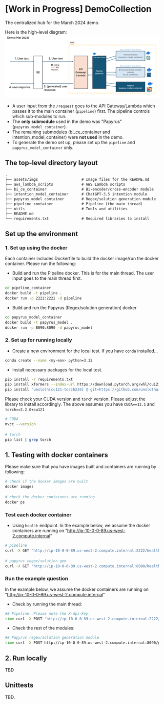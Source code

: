 # [Work in Progress] DemoCollection

The centralized hub for the March 2024 demo.

Here is the high-level diagram:
![demo_flow](assets/imgs/demo_flow.png)

- A user input from the `/request` goes to the API Gateway/Lambda which passes it to the main container (`pipeline`) first. The pipeline controls which sub-modules to run.
- The **only submodule** used in the demo was "Papyrus" (`papyrus_model_container`).
- The remaining submodules (bi_ce_container and intention_model_container) were **not used** in the demo.
- To generate the demo set up, please set up the `pipeline` and `papyrus_model_container` only.

## The top-level directory layout

    .
    ├── assets/imgs                    # Image files for the README.md
    ├── aws_lambda_scripts             # AWS Lambda scripts
    ├── bi_ce_container                # Bi-encoder/cross-encoder module
    ├── intention_model_container      # ChatGPT-3.5 intention module
    ├── papyrus_model_container        # Regex/solution generation module
    ├── pipeline_container             # Pipeline (the main thread)
    ├── utils                          # Tools and utilities
    ├── README.md
    └── requirements.txt               # Required libraries to install

## Set up the environment

### 1. Set up using the docker

Each container includes Dockerfile to build the docker image/run the docker container.
Please run the following:

- Build and run the Pipeline docker. This is for the main thread. The user input goes to the main thread first.

```bash
cd pipeline_container
docker build -t pipeline .
docker run -p 2222:2222 -d pipeline
```

- Build and run the Papyrus (Regex/solution generation) docker

```bash
cd papyrus_model_container
docker build -t papyrus_model .
docker run -p 8090:8090 -d papyrus_model
```

### 2. Set up for running locally

- Create a new environment for the local test. If you have `conda` installed...

```bash
conda create --name <my-env> python=3.12
```

- Install necessary packages for the local test.

```bash
pip install -r requirements.txt
pip install xformers --index-url https://download.pytorch.org/whl/cu121
pip install "unsloth[cu121-torch220] @ git+https://github.com/unslothai/unsloth.git"
```

Please check your CUDA version and `torch` version. Please adjust the library to install accordingly.
The above assumes you have `CUDA==12.1` and `torch==2.2.0+cu121`

```bash
# CUDA
nvcc --version

# torch
pip list | grep torch
```

## 1. Testing with docker containers

Please make sure that you have images built and containers are running by following:

```bash
# check if the docker images are built
docker images

# check the docker containers are running
docker ps
```

### Test each docker container

- Using `health` endpoint. In the example below, we assume the docker
  containers are running on "http://ip-10-0-0-89.us-west-2.compute.internal"

```bash
# pipeline
curl -X GET "http://ip-10-0-0-89.us-west-2.compute.internal:2222/health"

# papyrus regex/solution gen
curl -X GET "http://ip-10-0-0-89.us-west-2.compute.internal:8090/health"
```

### Run the example question

In the example below, we assume the docker containers are running on "http://ip-10-0-0-89.us-west-2.compute.internal"

- Check by running the main thread:

```bash
## Pipeline. Please note the X-Api-Key.
time curl -X POST "http://ip-10-0-0-89.us-west-2.compute.internal:2222/papyrusGen?conversation_id=conv_test_from_curl&message_id=msg_test_from_curl&source=netlens&dryrun=False&debug=False" -H "Content-Type: application/json" -H "X-Api-Key: 230e2b5e-fb08-405c-b9d2-f17e66be3b47" -d '{"user_input": "One of our network management systems has shown that memory utilization for a cat9200 switched named MRE-Edge2.cisco.com has been increasing. The device is attempting to send telemetry data to DNAC but the connection never establishes. I have noticed that the pubd process is consuming the majority of memory. The device is trying to send telemetry data to our DNAC, but it seems the receiver is responding with a device not found.  Is this a bug?", "nodes_run_data": []}'
```

- Check the rest of the modules:

```bash
## Papyrus regex/solution generation module
time curl -X POST http://ip-10-0-0-89.us-west-2.compute.internal:8090/generate -H 'Content-Type: application/json' -d '{"user_input_desc": "One of our network management systems has shown that memory utilization for a cat9200 switched named MRE-Edge2.cisco.com has been increasing. The device is attempting to send telemetry data to DNAC but the connection \\ never establishes. I have noticed that the pubd process is consuming the majority of memory. The device is trying to send telemetry data to our DNAC, but it seems the receiver is responding with a device not found.  Is this a bug?", "page_content": [], "run_papyrus_solution": true}'
```

## 2. Run locally

TBD

## Unittests

TBD.

